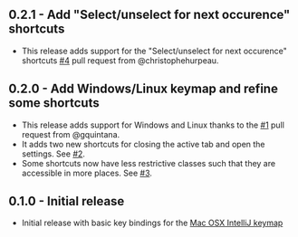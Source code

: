 ## 0.2.1 - Add "Select/unselect for next occurence" shortcuts
* This release adds support for the "Select/unselect for next occurence" shortcuts [#4](https://github.com/guylabs/intellij-idea-keymap/pull/4) pull request from @christophehurpeau.

## 0.2.0 - Add Windows/Linux keymap and refine some shortcuts
* This release adds support for Windows and Linux thanks to the [#1](https://github.com/guylabs/intellij-idea-keymap/pull/1) pull request from @gquintana.
* It adds two new shortcuts for closing the active tab and open the settings. See [#2](https://github.com/guylabs/intellij-idea-keymap/issues/2).
* Some shortcuts now have less restrictive classes such that they are accessible in more places. See [#3](https://github.com/guylabs/intellij-idea-keymap/issues/3).

## 0.1.0 - Initial release
* Initial release with basic key bindings for the [Mac OSX IntelliJ keymap](https://www.jetbrains.com/idea/docs/IntelliJIDEA_ReferenceCard_Mac.pdf)
